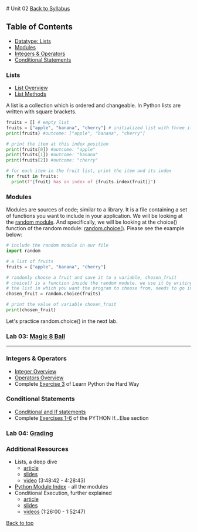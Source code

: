 #<a id="top"></a> Unit 02
[Back to Syllabus](https://github.com/PdxCodeGuild/IntroToProgramming#top)

## Table of Contents
- [Datatype: Lists](#lists)
- [Modules](#modules)
- [Integers & Operators](#integers)
- [Conditional Statements](conditions)

### <a id="lists"></a>Lists
- [List Overview](https://www.w3schools.com/python/python_lists.asp)
- [List Methods](https://www.w3schools.com/python/python_ref_list.asp)

A list is a collection which is ordered and changeable. In Python lists are written with square brackets.

```python
fruits = [] # empty list
fruits = ["apple", "banana", "cherry"] # initialized list with three items
print(fruits) #outcome: ["apple", "banana", "cherry"]

# print the item at this index position
print(fruits[0]) #outcome: "apple"
print(fruits[1]) #outcome: "banana"
print(fruits[2]) #outcome: "cherry"

# for each item in the fruit list, print the item and its index
for fruit in fruits:
  print(f"{fruit} has an index of {fruits.index(fruit)}")
```

### <a id="modules"></a>Modules
Modules are sources of code; similar to a library. It is a file containing a set of functions you want to include in your application. We will be looking at the [random module](https://pynative.com/python-random-module/). And specifically, we will be looking at the choice() function of the random module: [random.choice()](https://www.w3schools.com/python/ref_random_choice.asp). Please see the example below:

```python
# include the random module in our file
import random

# a list of fruits
fruits = ["apple", "banana", "cherry"]

# randomly choose a fruit and save it to a variable, chosen_fruit
# choice() is a function inside the random module. we use it by writing random.choice()
# the list in which you want the program to choose from, needs to go inside the parenthesis of choice()
chosen_fruit = random.choice(fruits)

# print the value of variable chosen_fruit
print(chosen_fruit)
```
Let's practice random.choice() in the next lab.

### Lab 03: [Magic 8 Ball](https://github.com/PdxCodeGuild/IntroToProgramming/blob/master/labs/lab03-magic_8_ball.md)

---

### <a id="integers"></a>Integers & Operators
- [Integer Overview](https://www.w3schools.com/python/python_numbers.asp)
- [Operators Overview](https://www.w3schools.com/python/python_operators.asp)
- Complete [Exercise 3](https://learnpythonthehardway.org/python3/ex3.html) of Learn Python the Hard Way

### <a id="conditions"></a>Conditional Statements
- [Conditional and If statements](https://www.w3schools.com/python/python_conditions.asp)
- Complete [Exercises 1-6](https://www.w3schools.com/python/exercise.asp?filename=exercise_ifelse1) of the PYTHON If...Else section


### Lab 04: [Grading](https://github.com/PdxCodeGuild/IntroToProgramming/blob/master/labs/lab04-grading.md)

### Additional Resources
- Lists, a deep dive
  - [article](https://www.py4e.com/html3/08-lists)
  - [slides](https://www.py4e.com/lectures3/Pythonlearn-08-Lists.pptx)
  - [video](https://www.youtube.com/watch?v=8DvywoWv6fI&t=13722s) (3:48:42 - 4:28:43)
- [Python Module Index](https://docs.python.org/3/py-modindex.html) - all the modules
- Conditional Execution, further explained
  - [article](https://www.py4e.com/lessons/logic)
  - [slides](https://www.py4e.com/lectures3/Pythonlearn-03-Conditional.pptx)
  - [videos](https://www.youtube.com/watch?v=8DvywoWv6fI&t=5160s) (1:26:00 - 1:52:47)

[Back to top](#top)
